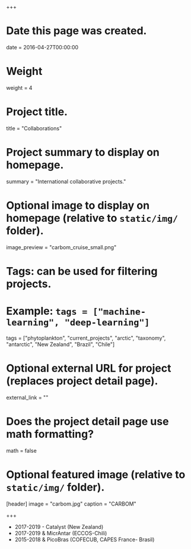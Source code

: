+++
# Date this page was created.
date = 2016-04-27T00:00:00

# Weight
weight = 4

# Project title.
title = "Collaborations"

# Project summary to display on homepage.
summary = "International collaborative projects."

# Optional image to display on homepage (relative to `static/img/` folder).
image_preview = "carbom_cruise_small.png"

# Tags: can be used for filtering projects.
# Example: `tags = ["machine-learning", "deep-learning"]`
tags = ["phytoplankton", "current_projects", "arctic", "taxonomy", "antarctic", "New Zealand", "Brazil", "Chile"]

# Optional external URL for project (replaces project detail page).
external_link = ""

# Does the project detail page use math formatting?
math = false

# Optional featured image (relative to `static/img/` folder).
[header]
image = "carbom.jpg"
caption = "CARBOM"

+++

* 2017-2019 -  Catalyst (New Zealand)
* 2017-2019 & MicrAntar (ECCOS-Chili)
* 2015-2018 & PicoBras (COFECUB, CAPES France- Brasil)

